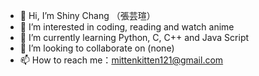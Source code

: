 - 👋 Hi, I’m Shiny Chang （張芸瑄）
- 👀 I’m interested in coding, reading and watch anime 
- 🌱 I’m currently learning Python, C, C++ and Java Script
- 💞️ I’m looking to collaborate on (none)
- 📫 How to reach me：mittenkitten121@gmail.com

<!---
970723/970723 is a ✨ special ✨ repository because its `README.md` (this file) appears on your GitHub profile.
You can click the Preview link to take a look at your changes.
--->
